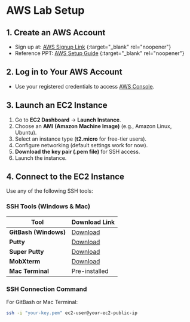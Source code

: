 # AWS Lab Setup

## 1. Create an AWS Account
- Sign up at: [AWS Signup Link](https://signin.aws.amazon.com/signup?request_type=register) {:target="_blank" rel="noopener"}  
- Reference PPT: [AWS Setup Guide](https://docs.google.com/document/d/1Mt8aaR8A8oNvutPVPf9ksik5V8LhHX9Q/edit#heading=h.xsn31xvaqv0q) {:target="_blank" rel="noopener"}

## 2. Log in to Your AWS Account
- Use your registered credentials to access [AWS Console](https://aws.amazon.com/console/).

## 3. Launch an EC2 Instance
1. Go to **EC2 Dashboard** → **Launch Instance**.
2. Choose an **AMI (Amazon Machine Image)** (e.g., Amazon Linux, Ubuntu).
3. Select an instance type (**t2.micro** for free-tier users).
4. Configure networking (default settings work for now).
5. **Download the key pair (.pem file)** for SSH access.
6. Launch the instance.

## 4. Connect to the EC2 Instance
Use any of the following SSH tools:

### **SSH Tools (Windows & Mac)**
| Tool | Download Link |
|------|--------------|
| **GitBash (Windows)** | [Download](https://git-scm.com/downloads) |
| **Putty** | [Download](https://www.chiark.greenend.org.uk/~sgtatham/putty/latest.html) |
| **Super Putty** | [Download](https://github.com/jimradford/superputty) |
| **MobXterm** | [Download](https://mobaxterm.mobatek.net/download.html) |
| **Mac Terminal** | Pre-installed |

### **SSH Connection Command**
For GitBash or Mac Terminal:
```bash
ssh -i "your-key.pem" ec2-user@your-ec2-public-ip

